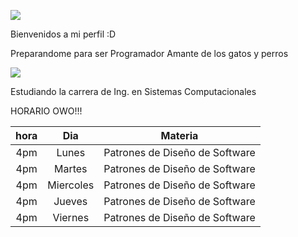 ![](https://images.cooltext.com/5616732.png)

Bienvenidos a mi perfil :D

Preparandome para ser Programador
Amante de los gatos y perros

![](https://images.cooltext.com/5616734.gif)

Estudiando la carrera de Ing. en Sistemas Computacionales

HORARIO OWO!!!

| hora |    Dia    |        Materia       |
|:----:|:---------:|:--------------------:|
|  4pm |   Lunes   | Patrones de Diseño de Software |
|  4pm |   Martes  | Patrones de Diseño de Software |
|  4pm | Miercoles | Patrones de Diseño de Software |
| 4pm  |   Jueves  | Patrones de Diseño de Software |
| 4pm  |   Viernes  | Patrones de Diseño de Software |
